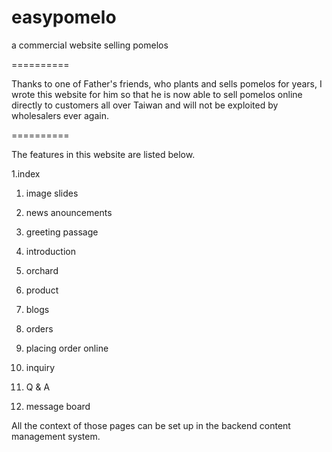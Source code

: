 easypomelo
==========

a commercial website selling pomelos

==========

Thanks to one of Father's friends, who plants and sells pomelos for years, I wrote this website for him so that he is now able to sell pomelos online directly to customers all over Taiwan and will not be exploited by wholesalers ever again. 

==========

The features in this website are listed below.

1.index
  1. image slides
  2. news anouncements
  3. greeting passage

2. introduction
  1. orchard
  2. product
  
3. blogs

4. orders
  1. placing order online
  2. inquiry

5. Q & A
6. message board

All the context of those pages can be set up in the backend content management system.


